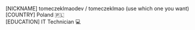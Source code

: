 [NICKNAME] tomeczeklmaodev / tomeczeklmao (use which one you want)<br>
[COUNTRY] Poland 🇵🇱<br>
[EDUCATION] IT Technician 💻

<!---
tomeczeklmaodev/tomeczeklmaodev is a ✨ special ✨ repository because its `README.md` (this file) appears on your GitHub profile.
You can click the Preview link to take a look at your changes.
--->
